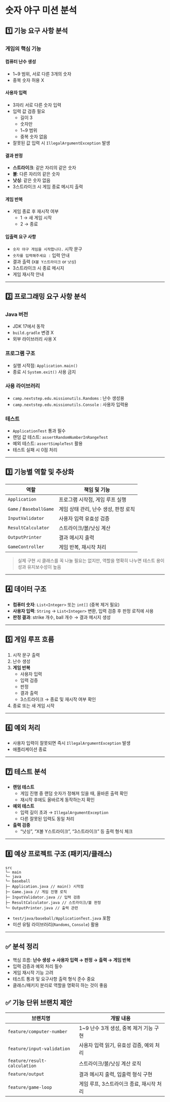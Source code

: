 # 숫자 야구 미션 분석

## 1️⃣ 기능 요구 사항 분석

### 게임의 핵심 기능

#### 컴퓨터 난수 생성
- 1~9 범위, 서로 다른 3개의 숫자
- 중복 숫자 허용 X

#### 사용자 입력
- 3자리 서로 다른 숫자 입력
- 입력 값 검증 필요
    - 길이 3
    - 숫자만
    - 1~9 범위
    - 중복 숫자 없음
- 잘못된 값 입력 시 `IllegalArgumentException` 발생

#### 결과 판정
- **스트라이크**: 같은 자리의 같은 숫자
- **볼**: 다른 자리의 같은 숫자
- **낫싱**: 같은 숫자 없음
- 3스트라이크 시 게임 종료 메시지 출력

#### 게임 반복
- 게임 종료 후 재시작 여부
    - 1 → 새 게임 시작
    - 2 → 종료

#### 입출력 요구 사항
- `숫자 야구 게임을 시작합니다.` 시작 문구
- `숫자를 입력해주세요 :` 입력 안내
- 결과 출력 (`X볼 Y스트라이크` or `낫싱`)
- 3스트라이크 시 종료 메시지
- 게임 재시작 안내

---

## 2️⃣ 프로그래밍 요구 사항 분석

### Java 버전
- JDK 17에서 동작
- `build.gradle` 변경 X
- 외부 라이브러리 사용 X

### 프로그램 구조
- 실행 시작점: `Application.main()`
- 종료 시 `System.exit()` 사용 금지

### 사용 라이브러리
- `camp.nextstep.edu.missionutils.Randoms` : 난수 생성용
- `camp.nextstep.edu.missionutils.Console` : 사용자 입력용

### 테스트
- `ApplicationTest` 통과 필수
- 랜덤 값 테스트: `assertRandomNumberInRangeTest`
- 예외 테스트: `assertSimpleTest` 활용
- 테스트 실패 시 0점 처리

---

## 3️⃣ 기능별 역할 및 추상화

| 역할 | 책임 및 기능 |
|------|-------------------------------|
| `Application` | 프로그램 시작점, 게임 루프 실행 |
| `Game` / `BaseballGame` | 게임 상태 관리, 난수 생성, 판정 로직 |
| `InputValidator` | 사용자 입력 유효성 검증 |
| `ResultCalculator` | 스트라이크/볼/낫싱 계산 |
| `OutputPrinter` | 결과 메시지 출력 |
| `GameController` | 게임 반복, 재시작 처리 |

> 실제 구현 시 클래스를 꼭 나눌 필요는 없지만, 역할을 명확히 나누면 테스트 용이성과 유지보수성이 높음

---

## 4️⃣ 데이터 구조

- **컴퓨터 숫자**: `List<Integer>` 또는 `int[]` (중복 제거 필요)
- **사용자 입력**: `String` → `List<Integer>` 변환, 입력 검증 후 판정 로직에 사용
- **판정 결과**: strike 개수, ball 개수 → 결과 메시지 생성

---

## 5️⃣ 게임 루프 흐름

1. 시작 문구 출력
2. 난수 생성
3. **게임 반복**
    - 사용자 입력
    - 입력 검증
    - 판정
    - 결과 출력
    - 3스트라이크 → 종료 및 재시작 여부 확인
4. 종료 또는 새 게임 시작

---

## 6️⃣ 예외 처리

- 사용자 입력이 잘못되면 즉시 `IllegalArgumentException` 발생
- 애플리케이션 종료

---

## 7️⃣ 테스트 분석

- **랜덤 테스트**
    - 게임 진행 중 랜덤 숫자가 정해져 있을 때, 올바른 출력 확인
    - 재시작 후에도 올바르게 동작하는지 확인
- **예외 테스트**
    - 입력 길이 초과 → `IllegalArgumentException`
    - 다른 잘못된 입력도 동일 처리
- **출력 검증**
    - “낫싱”, “X볼 Y스트라이크”, “3스트라이크” 등 출력 형식 체크

---

## 8️⃣ 예상 프로젝트 구조 (패키지/클래스)
```
src
└─ main
└─ java
└─ baseball
├─ Application.java // main() 시작점
├─ Game.java // 게임 진행 로직
├─ InputValidator.java // 입력 검증
├─ ResultCalculator.java // 스트라이크/볼 판정
└─ OutputPrinter.java // 출력 관련

```

- `test/java/baseball/ApplicationTest.java` 포함
- 미션 유틸 라이브러리(`Randoms`, `Console`) 활용

---

## ✅ 분석 정리

- 핵심 흐름: **난수 생성 → 사용자 입력 → 판정 → 출력 → 게임 반복**
- 입력 검증과 예외 처리 필수
- 게임 재시작 기능 고려
- 테스트 통과 및 요구사항 출력 형식 준수 중요
- 클래스/패키지 분리로 역할을 명확히 하는 것이 좋음

## ✅ 기능 단위 브랜치 제안
| 브랜치명                         | 개발 내용                     |
| ---------------------------- | ------------------------- |
| `feature/computer-number`    | 1~9 난수 3개 생성, 중복 제거 기능 구현 |
| `feature/input-validation`   | 사용자 입력 읽기, 유효성 검증, 예외 처리  |
| `feature/result-calculation` | 스트라이크/볼/낫싱 계산 로직          |
| `feature/output`             | 결과 메시지 출력, 입출력 형식 구현      |
| `feature/game-loop`          | 게임 루프, 3스트라이크 종료, 재시작 처리  |
